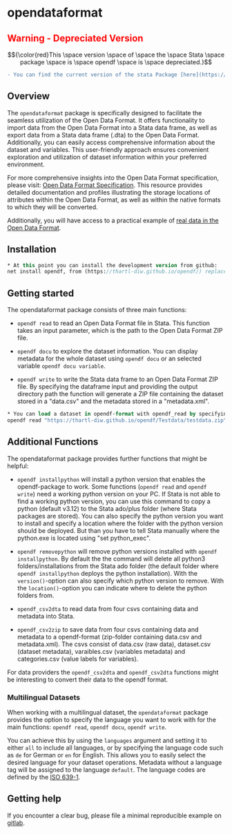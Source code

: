 # opendataformat 

## <span style="color:red"> Warning - Depreciated Version</span>


$${\color{red}This \space version \space of \space the \space Stata \space package \space is \space opendf \space is \space depreciated.}$$ 
```diff
- You can find the current version of the stata Package [here](https://github.com/opendataformat/stata-package-opendf).
```

## Overview

The `opendataformat` package is specifically designed to facilitate the seamless utilization of the Open Data Format. 
It offers functionality to import data from the Open Data Format into a Stata data frame, as well as export data from a Stata data frame (.dta) to the Open Data Format. 
Additionally, you can easily access comprehensive information about the dataset and variables. 
This user-friendly approach ensures convenient exploration and utilization of dataset information within your preferred environment.

For more comprehensive insights into the Open Data Format specification, please visit: [Open Data Format Specification](https://git.soep.de/opendata/specification). 
This resource provides detailed documentation and profiles illustrating the storage locations of attributes within the Open Data Format, as well as within the native formats to which they will be converted.

Additionally, you will have access to a practical example of [real data in the Open Data Format](https://git.soep.de/opendata/open-data-package).

## Installation

``` Stata
* At this point you can install the development version from github:
net install opendf, from (https://thartl-diw.github.io/opendf/) replace


```

## Getting started

The opendataformat package consists of three main functions:

- `opendf read` to read an Open Data Format file in Stata. This function takes an input parameter, which is the path to the Open Data Format ZIP file.

- `opendf docu` to explore the dataset information. You can display metadata for the whole dataset using `opendf docu` or an selected variable `opendf docu variable`. 

- `opendf write` to write the Stata data frame to an Open Data Format ZIP file. By specifying the dataframe input and providing the output directory path the function will generate a ZIP file containing the dataset stored in a "data.csv" and the metadata stored in a "metadata.xml".

``` Stata
* You can load a dataset in opendf-format with opendf_read by specifying the path to the zip-folder, (in this case, the testdataset from github):
opendf read "https://thartl-diw.github.io/opendf/Testdata/testdata.zip", clear verbose

```

## Additional Functions

The opendataformat package provides further functions that might be helpful:

- `opendf installpython` will install a python version that enables the opendf-package to work. Some functions (`opendf read` and `opendf write`) need a working python version on your PC. If Stata is not able to find a working python version, you can use this command to copy a python (default v3.12) to the Stata ado/plus folder (where Stata packages are stored). You can also specify the python version you want to install and specify a location where the folder with the python version should be deployed. But than you have to tell Stata manually where the python.exe is located using "set python_exec".

- `opendf removepython` will remove python versions installed with `opendf installpython`. By default the the command will delete all python3 folders/installations from the Stata ado folder (the default folder where `opendf installpython` deploys the python installation). With the `version()`-option can also specify which python version to remove. With the `location()`-option you can indicate where to delete the python folders from.

- `opendf_csv2dta` to read data from four csvs containing data and metadata into Stata. 

- `opendf_csv2zip` to save data from four csvs containing data and metadata to a opendf-format (zip-folder containing data.csv and metadata.xml). The csvs consist of data.csv (raw data), dataset.csv (dataset metadata), varaibles.csv (variables metadata) and categories.csv (value labels for variables).



For data providers the `opendf_csv2dta` and `opendf_csv2dta` functions might be interesting to convert their data to the opendf format. 


### Multilingual Datasets

When working with a multilingual dataset, the `opendataformat` package provides the option to specify the language you want to work with for the main functions: `opendf read`, `opendf docu`, `opendf write`.
 
You can achieve this by using the `languages` argument and setting it to either `all` to include all languages, or by specifying the language code such as `de` for German or `en` for English. 
This allows you to easily select the desired language for your dataset operations. Metadata without a language tag will be assigned to the language `default`.
The language codes are defined by the [ISO 639-1](https://de.wikipedia.org/wiki/Liste_der_ISO-639-1-Codes).


## Getting help

If you encounter a clear bug, please file a minimal reproducible example
on [gitlab](https://git.soep.de/opendata/Stata-package/-/issues). 

